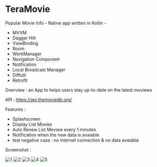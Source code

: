 # TeraMovie
Popular Movie Info - Native app written in Kotlin - 

- MVVM
- Dagger Hilt
- ViewBinding 
- Room
- WorkManager
- Navigation Component
- Notification
- Local Broadcast Manager
- Diffutil
- Retrofit

Overview : an App to helps users stay up-to-date on the latest moviews

API : https://api.themoviedb.org/

Features :

- Splashscreen
- Display List Movies
- Auto Renew List Moview every 1 minutes
- Notification when the new data is avaiable
- test negative case : no internet connection & no data avaiable

Screenshot :

![1](https://raw.githubusercontent.com/IrvanWijayaSardam/TeraMovie/master/Screenshoot/SplashScreen.png?token=GHSAT0AAAAAAB3GU4ZQCX2L7D73F3NUGKNMZHPUHQA)
![2](https://raw.githubusercontent.com/IrvanWijayaSardam/TeraMovie/master/Screenshoot/HomePage.png?token=GHSAT0AAAAAAB3GU4ZQPTSZXIG342I54VCUZHPUGSQ)
![3](https://raw.githubusercontent.com/IrvanWijayaSardam/TeraMovie/master/Screenshoot/BottomSheetNotification.png?token=GHSAT0AAAAAAB3GU4ZRBBQ47JY3YMRM3CM6ZHPUHAA)
![4](https://github.com/IrvanWijayaSardam/TeraMovie/blob/master/Screenshoot/PushNotification.png?raw=true)
![5](https://github.com/IrvanWijayaSardam/TeraMovie/blob/master/Screenshoot/NegativeCase.png?raw=true)